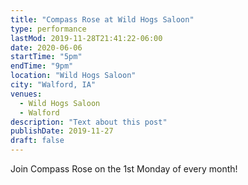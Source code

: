 ```yaml
---
title: "Compass Rose at Wild Hogs Saloon"
type: performance
lastMod: 2019-11-28T21:41:22-06:00
date: 2020-06-06
startTime: "5pm"
endTime: "9pm"
location: "Wild Hogs Saloon"
city: "Walford, IA"
venues:
  - Wild Hogs Saloon
  - Walford
description: "Text about this post"
publishDate: 2019-11-27
draft: false
---
```


Join Compass Rose on the 1st Monday of every month!
